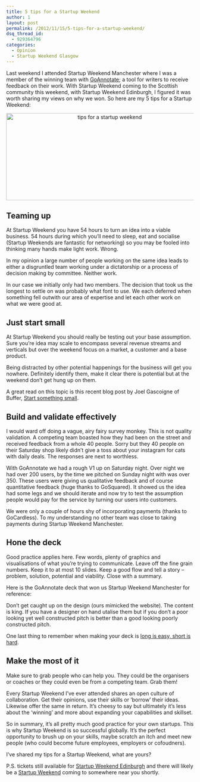 ```yaml
---
title: 5 tips for a Startup Weekend
author: 1
layout: post
permalink: /2012/11/15/5-tips-for-a-startup-weekend/
dsq_thread_id:
  - 929364796
categories:
  - Opinion
  - Startup Weekend Glasgow
---
```

Last weekend I attended Startup Weekend Manchester where I was a member of the winning team with [GoAnnotate][1]; a tool for writers to receive feedback on their work. With Startup Weekend coming to the Scottish community this weekend, with Startup Weekend Edinburgh, I figured it was worth sharing my views on why we won. So here are my 5 tips for a Startup Weekend:

<p style="text-align: center;">
  <a href="http://www.rookieoven.com/wp-content/uploads/2012/11/startup-weekend1.png"><img class="aligncenter size-full wp-image-9291" title="startup-weekend" src="http://www.rookieoven.com/wp-content/uploads/2012/11/startup-weekend1.png" alt="tips for a startup weekend" width="540" height="234" /></a>
</p>

## Teaming up

At Startup Weekend you have 54 hours to turn an idea into a viable business. 54 hours during which you’ll need to sleep, eat and socialise (Startup Weekends are fantastic for networking) so you may be fooled into thinking many hands make light work. Wrong.

In my opinion a large number of people working on the same idea leads to either a disgruntled team working under a dictatorship or a process of decision making by committee. Neither work.

In our case we initially only had two members. The decision that took us the longest to settle on was probably what font to use. We each deferred when something fell outwith our area of expertise and let each other work on what we were good at.

## Just start small

At Startup Weekend you should really be testing out your base assumption. Sure you’re idea may scale to encompass several revenue streams and verticals but over the weekend focus on a market, a customer and a base product.

Being distracted by other potential happenings for the business will get you nowhere. Definitely identify them, make it clear there is potential but at the weekend don’t get hung up on them.

A great read on this topic is this recent blog post by Joel Gascoigne of Buffer, [Start something small][2].

## Build and validate effectively

I would ward off doing a vague, airy fairy survey monkey. This is not quality validation. A competing team boasted how they had been on the street and received feedback from a whole 40 people. Sorry but they 40 people on their Saturday shop likely didn’t give a toss about your instagram for cats with daily deals. The responses are next to worthless.

With GoAnnotate we had a rough V1 up on Saturday night. Over night we had over 200 users, by the time we pitched on Sunday night with was over 350. These users were giving us qualitative feedback and of course quantitative feedback (huge thanks to GoSquared). It showed us the idea had some legs and we should iterate and now try to test the assumption people would pay for the service by turning our users into customers.

We were only a couple of hours shy of incorporating payments (thanks to GoCardless). To my understanding no other team was close to taking payments during Startup Weekend Manchester.

## Hone the deck

Good practice applies here. Few words, plenty of graphics and visualisations of what you’re trying to communicate. Leave off the fine grain numbers. Keep it to at most 10 slides. Keep a good flow and tell a story &#8211; problem, solution, potential and viability. Close with a summary.

Here is the GoAnnotate deck that won us Startup Weekend Manchester for reference:



Don’t get caught up on the design (ours mimicked the website). The content is king. If you have a designer on hand utalise them but if you don’t a poor looking yet well constructed pitch is better than a good looking poorly constructed pitch.

One last thing to remember when making your deck is [long is easy, short is hard][3].

## Make the most of it

Make sure to grab people who can help you. They could be the organisers or coaches or they could even be from a competing team. Grab them!

Every Startup Weekend I’ve ever attended shares an open culture of collaboration. Get their opinions, use their skills or ‘borrow’ their ideas. Likewise offer the same in return. It’s cheesy to say but ultimately it’s less about the ‘winning’ and more about expanding your capabilities and skillset.

So in summary, it’s all pretty much good practice for your own startups. This is why Startup Weekend is so successful globally. It’s the perfect opportunity to brush up on your skills, maybe scratch an itch and meet new people (who could become future employees, employers or cofoudners).

I&#8217;ve shared my tips for a Startup Weekend, what are yours?

P.S. tickets still available for [Startup Weekend Edinburgh][4] and there will likely be a [Startup Weekend][5] coming to somewhere near you shortly.<strong id="internal-source-marker_0.3951037002261728"><br /> </strong>

 [1]: http://goannotate.com "Go Annotate for writers"
 [2]: http://joel.is/post/34817862059/start-something-small "Start Something small joel"
 [3]: http://www.rookieoven.com/2012/02/09/long-is-easy-short-is-hard/ "Long is Easy, Short is Hard"
 [4]: http://www.eventbrite.com/event/4245624778 "SW Edinburgh"
 [5]: http://startupweekend.org "Startup Weekend"
